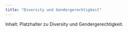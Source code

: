 ```yaml
---
title: "Diversity und Gendergerechtigkeit"
---
```


Inhalt: Platzhalter zu Diversity und Gendergerechtigkeit.
